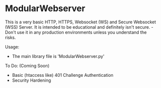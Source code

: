 # ModularWebserver
This is a very basic HTTP, HTTPS, Websocket (WS) and Secure Websocket (WSS) Server.
It is intended to be educational and definitely isn't secure. - Don't use it in any production environments unless you understand the risks.

Usage:
- The main library file is 'ModularWebserver.py'

To Do: (Coming Soon)
- Basic (htaccess like) 401 Challenge Authentication
- Security Hardening
